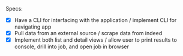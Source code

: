 Specs:

- [x] Have a CLI for interfacing with the application / implement CLI for navigating app
- [x] Pull data from an external source / scrape data from indeed
- [x] Implement both list and detail views / allow user to print results to console, drill into job, and open job in browser
